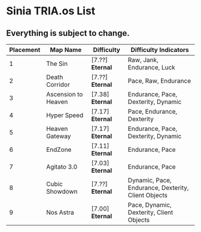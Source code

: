 # Sinia TRIA.os List
## Everything is subject to change.

| Placement | Map Name            | Difficulty     | Difficulty Indicators                               |
| --------- | ------------------- | -------------- | --------------------------------------------------- |
| 1         | The Sin             | [7.??] **Eternal** | Raw, Jank, Endurance, Luck                          |
| 2         | Death Corridor      | [7.??] **Eternal** | Pace, Raw, Endurance                                |
| 3         | Ascension to Heaven | [7.38] **Eternal** | Endurance, Pace, Dexterity, Dynamic                 |
| 4         | Hyper Speed         | [7.17] **Eternal** | Pace, Endurance, Dexterity                          |
| 5         | Heaven Gateway      | [7.17] **Eternal** | Endurance, Pace, Dexterity, Dynamic                 |
| 6         | EndZone             | [7.11] **Eternal** | Endurance, Pace                                     |
| 7         | Agitato 3.0         | [7.03] **Eternal** | Endurance, Pace                                     |
| 8         | Cubic Showdown      | [7.??] **Eternal** | Dynamic, Pace, Endurance, Dexterity, Client Objects |
| 9         | Nos Astra           | [7.00] **Eternal** | Pace, Dynamic, Dexterity, Client Objects            |
